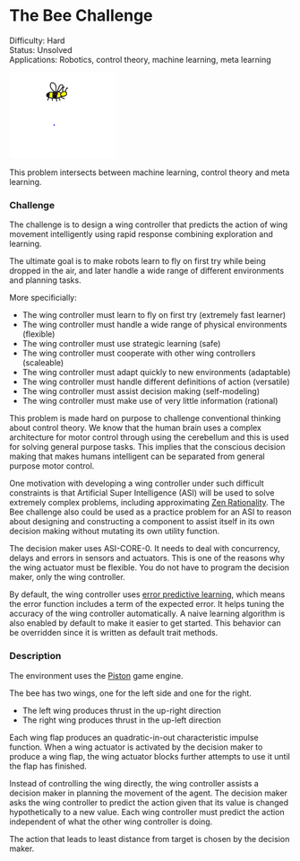 # The Bee Challenge

Difficulty: Hard  
Status: Unsolved  
Applications: Robotics, control theory, machine learning, meta learning

![Bee](./images/bee.png)

This problem intersects between machine learning, control theory and meta learning.

### Challenge

The challenge is to design a wing controller that
predicts the action of wing movement intelligently using rapid response
combining exploration and learning.

The ultimate goal is to make robots learn to fly on first try
while being dropped in the air, and later
handle a wide range of different environments and planning tasks.

More specificially:

- The wing controller must learn to fly on first try (extremely fast learner)
- The wing controller must handle a wide range of physical environments (flexible)
- The wing controller must use strategic learning (safe)
- The wing controller must cooperate with other wing controllers (scaleable)
- The wing controller must adapt quickly to new environments (adaptable)
- The wing controller must handle different definitions of action (versatile)
- The wing controller must assist decision making (self-modeling)
- The wing controller must make use of very little information (rational)

This problem is made hard on purpose to challenge conventional thinking about control theory. We know that the human brain uses a complex architecture for
motor control through using the cerebellum and this is used for solving general purpose tasks. This implies that the conscious decision making that makes humans
intelligent can be separated from general purpose motor control.

One motivation with developing a wing controller under such difficult constraints
is that Artificial Super Intelligence (ASI) will be used to solve extremely complex problems, including approximating [Zen Rationality](https://github.com/advancedresearch/path_semantics/blob/master/papers-wip/zen-rationality.pdf).
The Bee challenge also could be used as a practice problem for an ASI
to reason about designing and constructing a component to assist itself in
its own decision making without mutating its own utility function.

The decision maker uses ASI-CORE-0.
It needs to deal with concurrency, delays and errors in sensors and actuators.
This is one of the reasons why the wing actuator must be flexible.
You do not have to program the decision maker, only the wing controller.

By default, the wing controller uses [error predictive learning](https://github.com/advancedresearch/path_semantics/blob/master/papers-wip/error-predictive-learning.pdf), which means the error function includes a term of the expected error.
It helps tuning the accuracy of the wing controller automatically.
A naive learning algorithm is also enabled by default to make it easier to get started.
This behavior can be overridden since it is written as default trait methods.

### Description

The environment uses the [Piston](https://github.com/pistondevelopers/piston) game engine.

The bee has two wings, one for the left side and one for the right.

- The left wing produces thrust in the up-right direction
- The right wing produces thrust in the up-left direction

Each wing flap produces an quadratic-in-out characteristic impulse function.
When a wing actuator is activated by the decision maker to produce a wing flap,
the wing actuator blocks further attempts to use it until the flap has finished.

Instead of controlling the wing directly,
the wing controller assists a decision maker
in planning the movement of the agent.
The decision maker asks the wing controller to predict the action given
that its value is changed hypothetically to a new value.
Each wing controller must predict the action independent of what the other
wing controller is doing.

The action that leads to least distance from target is chosen by the decision
maker.
